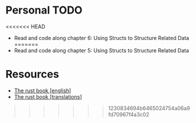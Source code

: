 # Personal TODO

<<<<<<< HEAD
- Read and code along chapter 6: Using Structs to Structure Related Data
=======
- Read and code along chapter 5: Using Structs to Structure Related Data

# Resources
- [The rust book [english]](https://doc.rust-lang.org/book/title-page.html)
- [The rust book [translations]](https://doc.rust-lang.org/book/appendix-06-translation.html)
>>>>>>> 1230834694b6465024754a06a9fd70967f4a3c02
